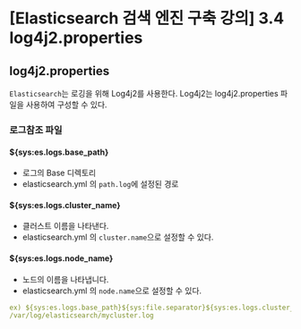 # [Elasticsearch 검색 엔진 구축 강의] 3.4 log4j2.properties


## log4j2.properties
`Elasticsearch`는 로깅을 위해 Log4j2를 사용한다. Log4j2는 log4j2.properties 파일을 사용하여 구성할 수 있다.

### 로그참조 파일
#### ${sys:es.logs.base_path}
- 로그의 Base 디렉토리
- elasticsearch.yml 의 `path.log`에 설정된 경로

#### ${sys:es.logs.cluster_name}
- 클러스트 이름을 나타낸다.
- elasticsearch.yml 의 `cluster.name`으로 설정할 수 있다.

#### ${sys:es.logs.node_name}
- 노드의 이름을 나타냅니다.
- elasticsearch.yml 의 `node.name`으로 설정할 수 있다.

```yaml
ex) ${sys:es.logs.base_path}${sys:file.separator}${sys:es.logs.cluster_name}.log
/var/log/elasticsearch/mycluster.log
```




